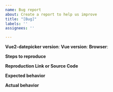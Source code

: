 ```yaml
---
name: Bug report
about: Create a report to help us improve
title: "[Bug]"
labels: ''
assignees: ''

---
```


**Vue2-datepicker version**:
**Vue version**:
**Browser**:

**Steps to reproduce**


**Reproduction Link or Source Code**


**Expected behavior**


**Actual behavior**
